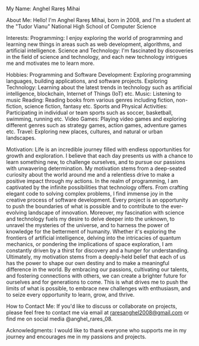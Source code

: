 My Name: Anghel Rareș Mihai

About Me:
Hello! I'm Anghel Rareș Mihai, born in 2008, and I'm a student at the "Tudor Vianu" National High School of Computer Science

Interests:
Programming: I enjoy exploring the world of programming and learning new things in areas such as web development, algorithms, and artificial intelligence.
Science and Technology: I'm fascinated by discoveries in the field of science and technology, and each new technology intrigues me and motivates me to learn more.

Hobbies:
Programming and Software Development: Exploring programming languages, building applications, and software projects.
Exploring Technology: Learning about the latest trends in technology such as artificial intelligence, blockchain, Internet of Things (IoT) etc.
Music: Listening to music
Reading: Reading books from various genres including fiction, non-fiction, science fiction, fantasy etc.
Sports and Physical Activities: Participating in individual or team sports such as soccer, basketball, swimming, running etc.
Video Games: Playing video games and exploring different genres such as strategy games, action games, adventure games etc.
Travel: Exploring new places, cultures, and natural or urban landscapes.

Motivation:
Life is an incredible journey filled with endless opportunities for growth and exploration. I believe that each day presents us with a chance to learn something new, to challenge ourselves, and to pursue our passions with unwavering determination. 
My motivation stems from a deep-seated curiosity about the world around me and a relentless drive to make a positive impact through my actions.
In the realm of programming, I am captivated by the infinite possibilities that technology offers. From crafting elegant code to solving complex problems, I find immense joy in the creative process of software development. 
Every project is an opportunity to push the boundaries of what is possible and to contribute to the ever-evolving landscape of innovation.
Moreover, my fascination with science and technology fuels my desire to delve deeper into the unknown, to unravel the mysteries of the universe, and to harness the power of knowledge for the betterment of humanity. 
Whether it's exploring the frontiers of artificial intelligence, delving into the intricacies of quantum mechanics, or pondering the implications of space exploration, I am constantly driven by a thirst for discovery and a hunger for understanding.
Ultimately, my motivation stems from a deeply-held belief that each of us has the power to shape our own destiny and to make a meaningful difference in the world. By embracing our passions, cultivating our talents, and fostering connections with others, we can create a brighter future for ourselves and for generations to come. This is what drives me to push the limits of what is possible, to embrace new challenges with enthusiasm, and to seize every opportunity to learn, grow, and thrive.

How to Contact Me:
If you'd like to discuss or collaborate on projects, please feel free to contact me via email at raresanghel2008@gmail.com or find me on social media @anghel_rares_08.

Acknowledgments:
I would like to thank everyone who supports me in my journey and encourages me in my passions and projects.

